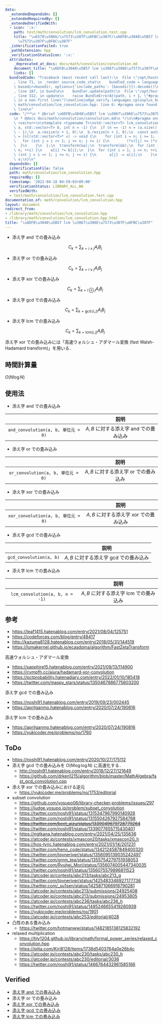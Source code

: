 ```yaml
---
data:
  _extendedDependsOn: []
  _extendedRequiredBy: []
  _extendedVerifiedWith:
  - icon: ':x:'
    path: test/math/convolution/lcm_convolution.test.cpp
    title: "\u6570\u5B66/\u7573\u307F\u8FBC\u307F/\u6DFB\u3048\u5B57 lcm \u3067\u306E\
      \u7573\u307F\u8FBC\u307F"
  _isVerificationFailed: true
  _pathExtension: hpp
  _verificationStatusIcon: ':x:'
  attributes:
    _deprecated_at_docs: docs/math/convolution/convolution.md
    document_title: "\u6DFB\u3048\u5B57 lcm \u3067\u306E\u7573\u307F\u8FBC\u307F"
    links: []
  bundledCode: "Traceback (most recent call last):\n  File \"/opt/hostedtoolcache/Python/3.10.5/x64/lib/python3.10/site-packages/onlinejudge_verify/documentation/build.py\"\
    , line 71, in _render_source_code_stat\n    bundled_code = language.bundle(stat.path,\
    \ basedir=basedir, options={'include_paths': [basedir]}).decode()\n  File \"/opt/hostedtoolcache/Python/3.10.5/x64/lib/python3.10/site-packages/onlinejudge_verify/languages/cplusplus.py\"\
    , line 187, in bundle\n    bundler.update(path)\n  File \"/opt/hostedtoolcache/Python/3.10.5/x64/lib/python3.10/site-packages/onlinejudge_verify/languages/cplusplus_bundle.py\"\
    , line 312, in update\n    raise BundleErrorAt(path, i + 1, \"#pragma once found\
    \ in a non-first line\")\nonlinejudge_verify.languages.cplusplus_bundle.BundleErrorAt:\
    \ math/convolution/lcm_convolution.hpp: line 6: #pragma once found in a non-first\
    \ line\n"
  code: "/**\n * @brief \u6DFB\u3048\u5B57 lcm \u3067\u306E\u7573\u307F\u8FBC\u307F\
    \n * @docs docs/math/convolution/convolution.md\n */\n\n#pragma once\n#include\
    \ <vector>\n\ntemplate <typename T>\nstd::vector<T> lcm_convolution(std::vector<T>\
    \ a, std::vector<T> b, int n = -1) {\n  if (n == -1) n = (a.size() - 1) * (b.size()\
    \ - 1);\n  a.resize(n + 1, 0);\n  b.resize(n + 1, 0);\n  const auto transform\
    \ = [n](std::vector<T>* v) -> void {\n    for (int i = n; i >= 1; --i) {\n   \
    \   for (int j = i << 1; j <= n; j += i) {\n        (*v)[j] += (*v)[i];\n    \
    \  }\n    }\n  };\n  transform(&a);\n  transform(&b);\n  for (int i = 1; i <=\
    \ n; ++i) {\n    a[i] *= b[i];\n  }\n  for (int i = 1; i <= n; ++i) {\n    for\
    \ (int j = i << 1; j <= n; j += i) {\n      a[j] -= a[i];\n    }\n  }\n  return\
    \ a;\n}\n"
  dependsOn: []
  isVerificationFile: false
  path: math/convolution/lcm_convolution.hpp
  requiredBy: []
  timestamp: '2022-04-18 04:59:03+09:00'
  verificationStatus: LIBRARY_ALL_WA
  verifiedWith:
  - test/math/convolution/lcm_convolution.test.cpp
documentation_of: math/convolution/lcm_convolution.hpp
layout: document
redirect_from:
- /library/math/convolution/lcm_convolution.hpp
- /library/math/convolution/lcm_convolution.hpp.html
title: "\u6DFB\u3048\u5B57 lcm \u3067\u306E\u7573\u307F\u8FBC\u307F"
---
```

- 添え字 and での畳み込み

  $$
    C_k = \sum_{k = i \land j} A_i B_j
  $$

- 添え字 or での畳み込み

  $$
    C_k = \sum_{k = i \lor j} A_i B_j
  $$

- 添え字 xor での畳み込み

  $$
    C_k = \sum_{k = i \oplus j} A_i B_j
  $$

- 添え字 gcd での畳み込み

  $$
    C_k = \sum_{k = \gcd(i, j)} A_i B_j
  $$

- 添え字 lcm での畳み込み

  $$
    C_k = \sum_{k = \mathrm{lcm}(i, j)} A_i B_j
  $$

添え字 xor での畳み込みには「高速ウォルシュ・アダマール変換 (fast Walsh-Hadamard transform)」を用いる．


## 時間計算量

$O(N\log{N})$


## 使用法

- 添え字 and での畳み込み

||説明|
|:--:|:--:|
|`and_convolution(a, b, 単位元 = 0)`|$A, B$ に対する添え字 and での畳み込み|

- 添え字 or での畳み込み

||説明|
|:--:|:--:|
|`or_convolution(a, b, 単位元 = 0)`|$A, B$ に対する添え字 or での畳み込み|

- 添え字 xor での畳み込み

||説明|
|:--:|:--:|
|`xor_convolution(a, b, 単位元 = 0)`|$A, B$ に対する添え字 xor での畳み込み|

- 添え字 gcd での畳み込み

||説明|
|:--:|:--:|
|`gcd_convolution(a, b)`|$A, B$ に対する添え字 gcd での畳み込み|

- 添え字 lcm での畳み込み

||説明|
|:--:|:--:|
|`lcm_convolution(a, b, n = -1)`|$A, B$ に対する添え字 lcm での畳み込み|


## 参考

- https://leaf1415.hatenablog.com/entry/2021/08/04/125751
- https://codeforces.com/blog/entry/48417
- http://kazuma8128.hatenablog.com/entry/2018/05/31/144519
- https://lumakernel.github.io/ecasdqina/algorithm/FastZetaTransform

高速ウォルシュ・アダマール変換
- https://sapphire15.hatenablog.com/entry/2021/09/13/114900
- https://cympfh.cc/aiura/hadamard-xor-convolution
- https://pctprobability.hatenadiary.com/entry/2022/01/10/185418
- https://twitter.com/maspy_stars/status/1350467886775603200

添え字 gcd での畳み込み
- https://noshi91.hatenablog.com/entry/2019/09/23/002445
- https://aprilganmo.hatenablog.com/entry/2020/07/24/190816

添え字 lcm での畳み込み
- https://aprilganmo.hatenablog.com/entry/2020/07/24/190816
- https://yukicoder.me/problems/no/1760


## ToDo

- https://noshi91.hatenablog.com/entry/2020/10/27/175112
- 添え字 gcd での畳み込みを $O(N\log{\log{N}})$ に高速化する．
  - http://noshi91.hatenablog.com/entry/2018/12/27/121649
  - https://github.com/drken1215/algorithm/blob/master/MathAlgebra/fast_gcd_convolution.cpp
- 添え字 xor での畳み込みにおける逆元
  - https://yukicoder.me/problems/no/1753/editorial
- subset convolution
  - https://github.com/yosupo06/library-checker-problems/issues/297
  - https://judge.yosupo.jp/problem/subset_convolution
  - https://twitter.com/noshi91/status/1315347967990140928
  - https://twitter.com/noshi91/status/1315504267927584768
  - ~~https://twitter.com/beet_aizu/status/1339049679728779264~~
  - https://twitter.com/noshi91/status/1339077655715430401
  - https://ngtkana.hatenablog.com/entry/2021/04/25/135636
  - https://atcoder.jp/contests/xmascon20/tasks/xmascon20_h
  - https://hos-lyric.hatenablog.com/entry/2021/01/14/201231
  - https://twitter.com/heno_code/status/1342124587849400320
  - https://twitter.com/tpyneriver/status/1356095139035242497
  - https://twitter.com/gmm_tea/status/1355754279751938053
  - https://twitter.com/Ryuhei_Mori/status/1356074005447340035
  - https://twitter.com/noshi91/status/1356075579896811523
  - https://atcoder.jp/contests/abc213/tasks/abc213_g
  - https://twitter.com/tpyneriver/status/1425483346927177736
  - https://twitter.com/_su1sen/status/1425871066916790281
  - https://atcoder.jp/contests/abc213/submissions/24925408
  - https://atcoder.jp/contests/abc213/submissions/24953805
  - https://atcoder.jp/contests/abc236/tasks/abc236_h
  - https://twitter.com/noshi91/status/1485246655419260939
  - https://yukicoder.me/problems/no/1901
  - https://atcoder.jp/contests/abc253/editorial/4028
- 凸性のある畳み込み
  - https://twitter.com/hotmanww/status/1482185138125832192
- relaxed multiplication
  - https://hly1204.github.io/library/math/formal_power_series/relaxed_convolution.hpp
  - https://qiita.com/Kiri8128/items/1738d5403764a0e26b4c
  - https://atcoder.jp/contests/abc230/tasks/abc230_h
  - https://atcoder.jp/contests/abc230/editorial/3036
  - https://twitter.com/noshi91/status/1466764432961585166


## Verified

- [添え字 and での畳み込み](https://judge.yosupo.jp/submission/32176)
- 添え字 or での畳み込み
- [添え字 xor での畳み込み](https://judge.yosupo.jp/submission/32459)
- [添え字 gcd での畳み込み](https://judge.yosupo.jp/submission/79257)
- [添え字 lcm での畳み込み](https://judge.yosupo.jp/submission/79261)

